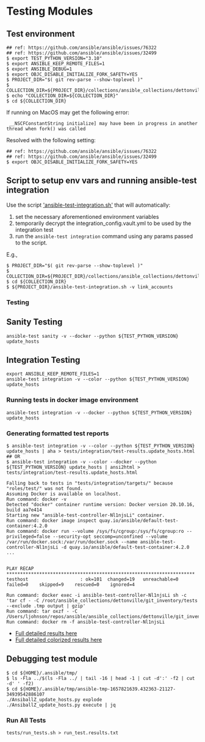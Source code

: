 
# Testing Modules

## Test environment

```shell
## ref: https://github.com/ansible/ansible/issues/76322
## ref: https://github.com/ansible/ansible/issues/32499
$ export TEST_PYTHON_VERSION="3.10"
$ export ANSIBLE_KEEP_REMOTE_FILES=1
$ export ANSIBLE_DEBUG=1
$ export OBJC_DISABLE_INITIALIZE_FORK_SAFETY=YES
$ PROJECT_DIR="$( git rev-parse --show-toplevel )"
$ COLLECTION_DIR=${PROJECT_DIR}/collections/ansible_collections/dettonville/git_inventory
$ echo "COLLECTION_DIR=${COLLECTION_DIR}"
$ cd ${COLLECTION_DIR}
```


If running on MacOS may get the following error:
```output
 __NSCFConstantString initialize] may have been in progress in another thread when fork() was called

```

Resolved with the following setting:
```shell
## ref: https://github.com/ansible/ansible/issues/76322
## ref: https://github.com/ansible/ansible/issues/32499
$ export OBJC_DISABLE_INITIALIZE_FORK_SAFETY=YES
```

## Script to setup env vars and running ansible-test integration

Use the script ['ansible-test-integration.sh'](./../../../../../ansible-test-integration.sh) that will automatically:

1) set the necessary aforementioned environment variables
2) temporarily decrypt the integration_config.vault.yml to be used by the integration test
3) run the `ansible-test integration` command using any params passed to the script.

E.g., 

```shell
$ PROJECT_DIR="$( git rev-parse --show-toplevel )"
$ COLLECTION_DIR=${PROJECT_DIR}/collections/ansible_collections/dettonville/git_inventory
$ cd ${COLLECTION_DIR}
$ ${PROJECT_DIR}/ansible-test-integration.sh -v link_accounts
```

### Testing

## Sanity Testing

```shell
ansible-test sanity -v --docker --python ${TEST_PYTHON_VERSION} update_hosts

```

## Integration Testing

```shell
export ANSIBLE_KEEP_REMOTE_FILES=1
ansible-test integration -v --color --python ${TEST_PYTHON_VERSION} update_hosts
```

### Running tests in docker image environment
```shell
ansible-test integration -v --docker --python ${TEST_PYTHON_VERSION} update_hosts
```

### Generating formatted test reports

```shell
$ ansible-test integration -v --color --python ${TEST_PYTHON_VERSION} update_hosts | aha > tests/integration/test-results.update_hosts.html
## OR
$ ansible-test integration -v --color --docker --python ${TEST_PYTHON_VERSION} update_hosts | ansi2html > tests/integration/test-results.update_hosts.html

Falling back to tests in "tests/integration/targets/" because "roles/test/" was not found.
Assuming Docker is available on localhost.
Run command: docker -v
Detected "docker" container runtime version: Docker version 20.10.16, build aa7e414
Starting new "ansible-test-controller-Nl1njsLi" container.
Run command: docker image inspect quay.io/ansible/default-test-container:4.2.0
Run command: docker run --volume /sys/fs/cgroup:/sys/fs/cgroup:ro --privileged=false --security-opt seccomp=unconfined --volume /var/run/docker.sock:/var/run/docker.sock --name ansible-test-controller-Nl1njsLi -d quay.io/ansible/default-test-container:4.2.0
...


PLAY RECAP *********************************************************************
testhost                   : ok=101  changed=19   unreachable=0    failed=0    skipped=9    rescued=0    ignored=4   

Run command: docker exec -i ansible-test-controller-Nl1njsLi sh -c 'tar cf - -C /root/ansible_collections/dettonville/git_inventory/tests --exclude .tmp output | gzip'
Run command: tar oxzf - -C /Users/ljohnson/repos/ansible/ansible_collections/dettonville/git_inventory/tests
Run command: docker rm -f ansible-test-controller-Nl1njsLi

```

* [Full detailed results here](./test-results.update_hosts.md)
* [Full detailed colorized results here](./test-results.update_hosts.pdf)


## Debugging test module

```shell
$ cd ${HOME}/.ansible/tmp/
$ ls -Fla ../$(ls -Fla ../ | tail -16 | head -1 | cut -d':' -f2 | cut -d' ' -f2)
$ cd ${HOME}/.ansible/tmp/ansible-tmp-1657821639.432363-21127-34939542886107
./AnsiballZ_update_hosts.py explode
./AnsiballZ_update_hosts.py execute | jq
```

### Run All Tests

```shell
tests/run_tests.sh > run_test.results.txt

```
